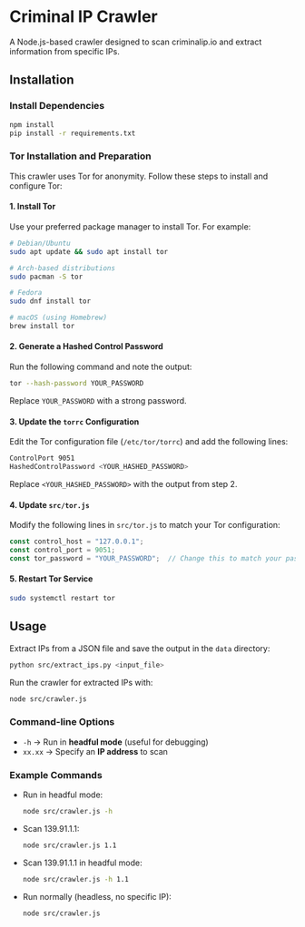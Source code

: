 # Criminal IP Crawler

A Node.js-based crawler designed to scan criminalip.io and extract information from specific IPs.

## Installation

### Install Dependencies
```sh
npm install
pip install -r requirements.txt
```

### Tor Installation and Preparation

This crawler uses Tor for anonymity. Follow these steps to install and configure Tor:

#### 1. Install Tor
Use your preferred package manager to install Tor. For example:
```sh
# Debian/Ubuntu
sudo apt update && sudo apt install tor

# Arch-based distributions
sudo pacman -S tor

# Fedora
sudo dnf install tor

# macOS (using Homebrew)
brew install tor
```

#### 2. Generate a Hashed Control Password
Run the following command and note the output:
```sh
tor --hash-password YOUR_PASSWORD
```
Replace `YOUR_PASSWORD` with a strong password.

#### 3. Update the `torrc` Configuration
Edit the Tor configuration file (`/etc/tor/torrc`) and add the following lines:
```sh
ControlPort 9051
HashedControlPassword <YOUR_HASHED_PASSWORD>
```
Replace `<YOUR_HASHED_PASSWORD>` with the output from step 2.

#### 4. Update `src/tor.js`
Modify the following lines in `src/tor.js` to match your Tor configuration:
```javascript
const control_host = "127.0.0.1";
const control_port = 9051;
const tor_password = "YOUR_PASSWORD";  // Change this to match your password
```

#### 5. Restart Tor Service
```sh
sudo systemctl restart tor
```

## Usage
Extract IPs from a JSON file and save the output in the `data` directory:
```sh
python src/extract_ips.py <input_file>
```
Run the crawler for extracted IPs with:
```sh
node src/crawler.js
```

### Command-line Options
- `-h` → Run in **headful mode** (useful for debugging)
- `xx.xx` → Specify an **IP address** to scan

### Example Commands
- Run in headful mode:
  ```sh
  node src/crawler.js -h
  ```
- Scan 139.91.1.1:
  ```sh
  node src/crawler.js 1.1
  ```
- Scan 139.91.1.1 in headful mode:
  ```sh
  node src/crawler.js -h 1.1
  ```
- Run normally (headless, no specific IP):
  ```sh
  node src/crawler.js
  ```


